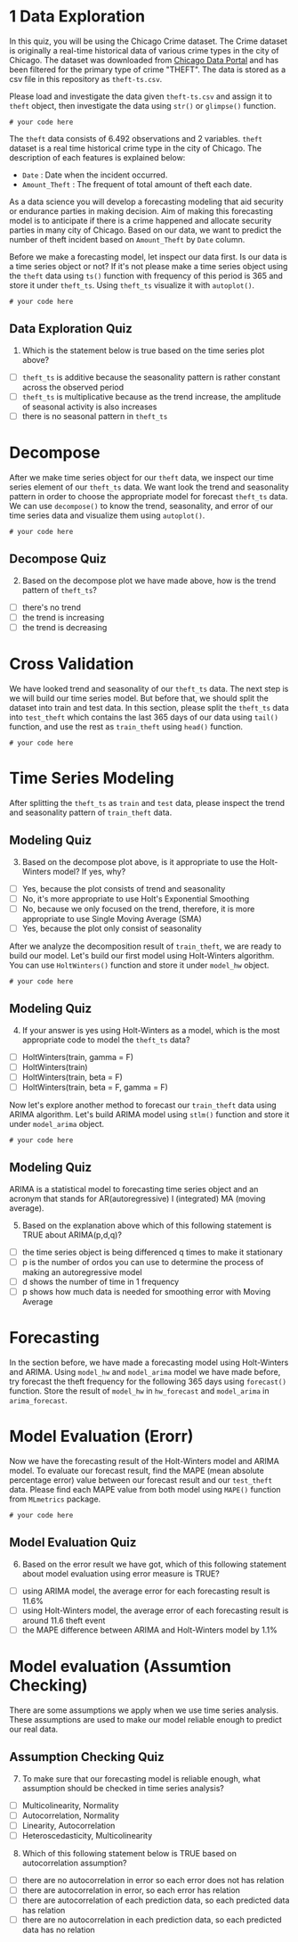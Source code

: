 # 1 Data Exploration

In this quiz, you will be using the Chicago Crime dataset. The Crime dataset is originally a real-time historical data of various crime types in the city of Chicago. The dataset was downloaded from [Chicago Data Portal](https://data.cityofchicago.org/Public-Safety/Crimes-2001-to-present/ijzp-q8t2) and has been filtered for the primary type of crime "THEFT". The data is stored as a csv file in this repository as `theft-ts.csv`.

Please load and investigate the data given `theft-ts.csv` and assign it to `theft` object, then investigate the data using `str()` or `glimpse()` function.

```
# your code here
```

The `theft` data consists of 6.492 observations and  2 variables. `theft` dataset is a real time historical crime type in the city of Chicago. The description of each features is explained below:

* `Date` : Date when the incident occurred.
* `Amount_Theft` : The frequent of total amount of theft each date.

As a data science you will develop a forecasting modeling that aid security or endurance parties in making decision. Aim of making this forecasting model is to anticipate if there is a crime happened and allocate security parties in many city of Chicago. Based on our data, we want to predict the number of theft incident based on `Amount_Theft` by `Date` column.

Before we make a forecasting model, let inspect our data first. Is our data is a time series object or not? If it's not please make a time series object using the `theft` data using `ts()` function with frequency of this period is 365 and store it under `theft_ts`. Using `theft_ts` visualize it with `autoplot()`.

```
# your code here
```

## Data Exploration Quiz

1. Which is the statement below is true based on the time series plot above?
 - [ ] `theft_ts` is additive because the seasonality pattern is rather constant across the observed period
 - [ ] `theft_ts` is multiplicative because as the trend increase, the amplitude of seasonal activity is also increases
 - [ ] there is no seasonal pattern in `theft_ts`

# Decompose

After we make time series object for our `theft` data, we inspect our time series element of our `theft_ts` data. We want look the trend and seasonality pattern in order to choose the appropriate model for forecast `theft_ts` data. We can use `decompose()` to know the trend, seasonality, and error of our time series data and visualize them using `autoplot()`.

```
# your code here
```

## Decompose Quiz

2. Based on the decompose plot we have made above, how is the trend pattern of `theft_ts`?
 - [ ] there's no trend
 - [ ] the trend is increasing
 - [ ] the trend is decreasing

# Cross Validation

We have looked trend and seasonality of our `theft_ts` data. The next step is we will build our time series model. But before that, we should split the dataset into train and test data. In this section, please split the `theft_ts` data into `test_theft` which contains the last 365 days of our data using `tail()` function, and use the rest as `train_theft` using `head()` function.

```
# your code here
```

# Time Series Modeling

After splitting the `theft_ts` as `train` and `test` data, please inspect the trend and seasonality pattern of `train_theft` data.

## Modeling Quiz

3.  Based on the decompose plot above, is it appropriate to use the Holt-Winters model? If yes, why?
 - [ ] Yes, because the plot consists of trend and seasonality
 - [ ] No, it's more appropriate to use Holt's Exponential Smoothing
 - [ ] No, because we only focused on the trend, therefore, it is more appropriate to use Single Moving Average (SMA)
 - [ ] Yes, because the plot only consist of seasonality

After we analyze the decomposition result of `train_theft`, we are ready to build our model. Let's build our first model using Holt-Winters algorithm. You can use `HoltWinters()` function and store it under `model_hw` object.

```
# your code here
```

## Modeling Quiz

4. If your answer is yes using Holt-Winters as a model, which is the most appropriate code to model the `theft_ts` data?
 - [ ] HoltWinters(train, gamma = F)
 - [ ] HoltWinters(train)
 - [ ] HoltWinters(train, beta = F)
 - [ ] HoltWinters(train, beta = F, gamma = F)

Now let's explore another method to forecast our `train_theft` data using ARIMA algorithm. Let's build ARIMA model using `stlm()` function and store it under `model_arima` object.

```
# your code here
```

## Modeling Quiz

ARIMA is a statistical model to forecasting time series object and an acronym that stands for AR(autoregressive) I (integrated) MA (moving average).

5. Based on the explanation above which of this following statement is TRUE about ARIMA(p,d,q)?
 - [ ] the time series object is being differenced q times to make it stationary
 - [ ] p is the number of ordos you can use to determine the process of making an autoregressive model
 - [ ] d shows the number of time in 1 frequency
 - [ ] p shows how much data is needed for smoothing error with Moving Average

# Forecasting

In the section before, we have made a forecasting model using Holt-Winters and ARIMA. Using `model_hw` and `model_arima` model we have made before, try forecast the theft frequency for the following 365 days using `forecast()` function. Store the result of `model_hw` in `hw_forecast` and `model_arima` in `arima_forecast`.

# Model Evaluation (Erorr)

Now we have the forecasting result of the Holt-Winters model and ARIMA model. To evaluate our forecast result, find the MAPE (mean absolute percentage error) value between our forecast result and our `test_theft` data. Please find each MAPE value from both model using `MAPE()` function from `MLmetrics` package.

```
# your code here
```

## Model Evaluation Quiz

6. Based on the error result we have got, which of this following statement about model evaluation using error measure is TRUE?
 - [ ] using ARIMA model, the average error for each forecasting result is 11.6%
 - [ ] using Holt-Winters model, the average error of each forecasting result is around 11.6 theft event
 - [ ] the MAPE difference between ARIMA and Holt-Winters model by 1.1%

# Model evaluation (Assumtion Checking)

There are some assumptions we apply when we use time series analysis. These assumptions are used to make our model reliable enough to predict our real data.

## Assumption Checking Quiz

7. To make sure that our forecasting model is reliable enough, what assumption should be checked in time series analysis?
 - [ ] Multicolinearity, Normality
 - [ ] Autocorrelation, Normality
 - [ ] Linearity, Autocorrelation
 - [ ] Heteroscedasticity, Multicolinearity

8. Which of this following statement below is TRUE based on autocorrelation assumption?
 - [ ] there are no autocorrelation in error so each error does not has relation
 - [ ] there are autocorrelation in error, so each error has relation
 - [ ] there are autocorrelation of each prediction data, so each predicted data has relation
 - [ ] there are no autocorrelation in each prediction data, so each predicted data has no relation
